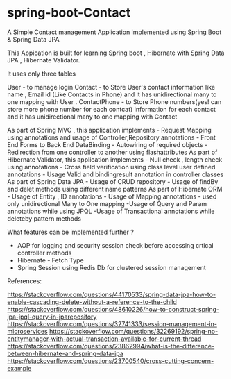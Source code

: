 # spring-boot-Contact
A Simple Contact management Application implemented using Spring Boot &amp; Spring Data JPA 

This Appication is built for learning Spring boot , Hibernate with Spring Data JPA , Hibernate Validator.

It uses only three tables 

User          - to manage login 
Contact       - to Store User's contact information like name , Email id (Like Contacts in Phone) 
              and it has unidirectional many to one mapping with User .
ContactPhone  - to Store Phone numbers(yes! can store more phone number for each contcat) information for 
               each contact and it has unidirectional many to one mapping with Contact
               
As part of Spring MVC , this application implements
    - Request Mapping using annotations and usage of Controller,Repository annotations
    - Front End Forms to Back End DataBinding
    - Autowiring of required objects
    - Redirection from one controller to another using flashattributes
As part of Hibernate Validator, this application implements
    - Null check , length check using annotations
    - Cross field verification using class level user defined annotations
    - Usage Valid and bindingresult annotation in controller classes
As part of Spring Data JPA 
    - Usage of CRUD repository 
    - Usage of findBy and delet methods using different name patterns
As part of Hibernate ORM
    - Usage of Entity , ID annotations
    - Usage of Mapping annotations
    - used only unidirectional Many to One mapping
    -Usage of Query and Param annotations while using JPQL 
    -Usage of Transactional annotations while deleteby pattern methods 
 
 
 
 What features can be implemented further ?
 
 - AOP for logging and security session check before accessing crtical controller methods
 - Hibernate - Fetch Type 
 - Spring Session using Redis Db for clustered session management
 
 References:
 
 https://stackoverflow.com/questions/44170533/spring-data-jpa-how-to-enable-cascading-delete-without-a-reference-to-the-child
 https://stackoverflow.com/questions/48610226/how-to-construct-spring-jpa-jpql-query-in-jparepository
 https://stackoverflow.com/questions/32741333/session-management-in-microservices
 https://stackoverflow.com/questions/32269192/spring-no-entitymanager-with-actual-transaction-available-for-current-thread
 https://stackoverflow.com/questions/23862994/what-is-the-difference-between-hibernate-and-spring-data-jpa
 https://stackoverflow.com/questions/23700540/cross-cutting-concern-example
 
